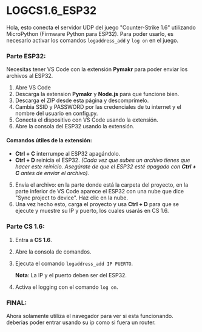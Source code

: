 # LOGCS1.6_ESP32

Hola, esto conecta el servidor UDP del juego "Counter-Strike 1.6" utilizando MicroPython (Firmware Python para ESP32). Para poder usarlo, es necesario activar los comandos `logaddress_add` y `log on` en el juego.

### Parte ESP32:
Necesitas tener VS Code con la extensión **Pymakr** para poder enviar los archivos al ESP32.

1. Abre VS Code
2. Descarga la extension **Pymakr** y **Node.js** para que funcione bien.
3. Descarga el ZIP desde esta página y descomprímelo.
4. Cambia SSID y PASSWORD por las credenciales de tu internet y el nombre del usuario en config.py.
5. Conecta el dispositivo con VS Code usando la extensión.
6. Abre la consola del ESP32 usando la extensión.

#### Comandos útiles de la extensión:
- **Ctrl + C** interrumpe al ESP32 apagándolo.
- **Ctrl + D** reinicia el ESP32. *(Cada vez que subes un archivo tienes que hacer este reinicio. Asegúrate de que el ESP32 esté apagado con **Ctrl + C** antes de enviar el archivo).*

5. Envía el archivo: en la parte donde está la carpeta del proyecto, en la parte inferior de VS Code aparece el ESP32 con una nube que dice "Sync project to device". Haz clic en la nube.
6. Una vez hecho esto, carga el proyecto y usa **Ctrl + D** para que se ejecute y muestre su IP y puerto, los cuales usarás en CS 1.6.

### Parte CS 1.6:
1. Entra a **CS 1.6**.
2. Abre la consola de comandos.
3. Ejecuta el comando `logaddress_add IP PUERTO`.

   **Nota**: La IP y el puerto deben ser del ESP32.

4. Activa el logging con el comando `log on`.

### FINAL:
Ahora solamente utiliza el navegador para ver si esta funcionando.  
deberias poder entrar usando su ip como si fuera un router.
